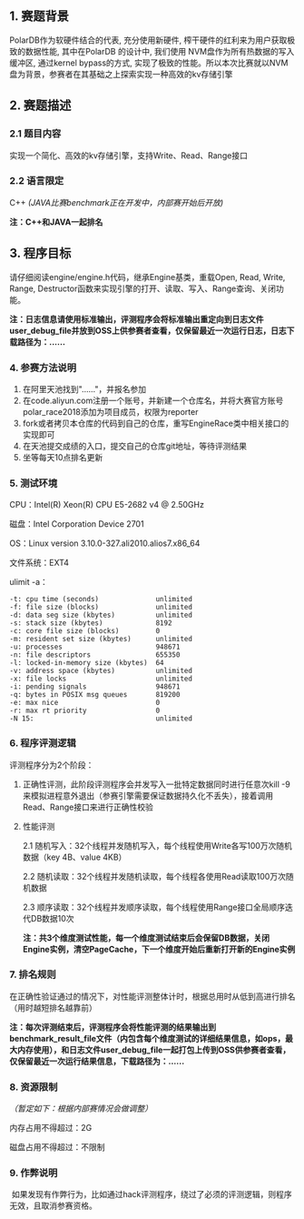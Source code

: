 ## 1. 赛题背景

PolarDB作为软硬件结合的代表, 充分使用新硬件, 榨干硬件的红利来为用户获取极致的数据性能, 其中在PolarDB 的设计中, 我们使用 NVM盘作为所有热数据的写入缓冲区, 通过kernel bypass的方式, 实现了极致的性能。所以本次比赛就以NVM盘为背景，参赛者在其基础之上探索实现一种高效的kv存储引擎

## 2. 赛题描述

### 2.1 题目内容

实现一个简化、高效的kv存储引擎，支持Write、Read、Range接口

### 2.2 语言限定

C++ *(JAVA比赛benchmark正在开发中，内部赛开始后开放)*

**注：C++和JAVA一起排名**

## 3. 程序目标 

请仔细阅读engine/engine.h代码，继承Engine基类，重载Open, Read, Write, Range, Destructor函数来实现引擎的打开、读取、写入、Range查询、关闭功能。

**注：日志信息请使用标准输出，评测程序会将标准输出重定向到日志文件user_debug_file并放到OSS上供参赛者查看，仅保留最近一次运行日志，日志下载路径为：......**

### 4. 参赛方法说明

1. 在阿里天池找到"......"，并报名参加
2. 在code.aliyun.com注册一个账号，并新建一个仓库名，并将大赛官方账号polar_race2018添加为项目成员，权限为reporter
3. fork或者拷贝本仓库的代码到自己的仓库，重写EngineRace类中相关接口的实现即可
4. 在天池提交成绩的入口，提交自己的仓库git地址，等待评测结果
5. 坐等每天10点排名更新

### 5. 测试环境

CPU：Intel(R) Xeon(R) CPU E5-2682 v4 @ 2.50GHz

磁盘：Intel Corporation Device 2701

OS：Linux version 3.10.0-327.ali2010.alios7.x86_64

文件系统：EXT4

ulimit -a：

```
-t: cpu time (seconds)              unlimited
-f: file size (blocks)              unlimited
-d: data seg size (kbytes)          unlimited
-s: stack size (kbytes)             8192
-c: core file size (blocks)         0
-m: resident set size (kbytes)      unlimited
-u: processes                       948671
-n: file descriptors                655350
-l: locked-in-memory size (kbytes)  64
-v: address space (kbytes)          unlimited
-x: file locks                      unlimited
-i: pending signals                 948671
-q: bytes in POSIX msg queues       819200
-e: max nice                        0
-r: max rt priority                 0
-N 15:                              unlimited
```



### 6. 程序评测逻辑

评测程序分为2个阶段：

1. 正确性评测，此阶段评测程序会并发写入一批特定数据同时进行任意次kill -9来模拟进程意外退出（参赛引擎需要保证数据持久化不丢失），接着调用Read、Range接口来进行正确性校验

2. 性能评测

   2.1 随机写入：32个线程并发随机写入，每个线程使用Write各写100万次随机数据（key 4B、value 4KB）

   2.2 随机读取：32个线程并发随机读取，每个线程各使用Read读取100万次随机数据

   2.3 顺序读取：32个线程并发顺序读取，每个线程使用Range接口全局顺序迭代DB数据10次

   **注：共3个维度测试性能，每一个维度测试结束后会保留DB数据，关闭Engine实例，清空PageCache，下一个维度开始后重新打开新的Engine实例**

### 7. 排名规则

在正确性验证通过的情况下，对性能评测整体计时，根据总用时从低到高进行排名（用时越短排名越靠前）

**注：每次评测结束后，评测程序会将性能评测的结果输出到benchmark_result_file文件（内包含每个维度测试的详细结果信息，如ops，最大内存使用），和日志文件user_debug_file一起打包上传到OSS供参赛者查看，仅保留最近一次运行结果信息，下载路径为：......**

### 8. 资源限制

*（暂定如下：根据内部赛情况会做调整）*

内存占用不得超过：2G

磁盘占用不得超过：不限制

### 9. 作弊说明

 如果发现有作弊行为，比如通过hack评测程序，绕过了必须的评测逻辑，则程序无效，且取消参赛资格。
